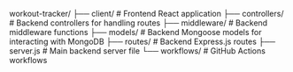 workout-tracker/
├── client/ # Frontend React application
├── controllers/ # Backend controllers for handling routes
├── middleware/ # Backend middleware functions
├── models/ # Backend Mongoose models for interacting with MongoDB
├── routes/ # Backend Express.js routes
├── server.js # Main backend server file
└── workflows/ # GitHub Actions workflows